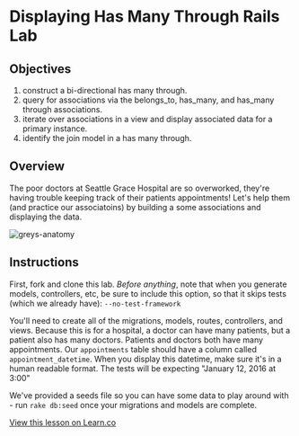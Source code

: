 
# Displaying Has Many Through Rails Lab

## Objectives

1. construct a bi-directional has many through.
2. query for associations via the belongs_to, has_many, and has_many through associations.
3. iterate over associations in a view and display associated data for a primary instance.
4. identify the join model in a has many through.

## Overview

The poor doctors at Seattle Grace Hospital are so overworked, they're having trouble keeping track of their patients appointments! Let's help them (and practice our associatoins) by building a some associations and displaying the data.

![greys-anatomy](http://57.media.tumblr.com/cbcd8f29790e720e4cea60f44cb2c6b9/tumblr_mrbut3kX1g1r6kab2o1_500.gif)

## Instructions

First, fork and clone this lab. <em>Before anything</em>, note that when you generate models, controllers, etc, be sure to include this option, so that it skips tests (which we already have): `--no-test-framework`

You'll need to create all of the migrations, models, routes, controllers, and views. Because this is for a hospital, a doctor can have many patients, but a patient also has many doctors. Patients and doctors both have many appointments. Our `appointments` table should have a column called `appointment_datetime`. When you display this datetime, make sure it's in a human readable format. The tests will be expecting "January 12, 2016 at 3:00"

We've provided a seeds file so you can have some data to play around with - run `rake db:seed` once your migrations and models are complete. 

<a href='https://learn.co/lessons/displaying-has-many-through-rails-lab' data-visibility='hidden'>View this lesson on Learn.co</a>
